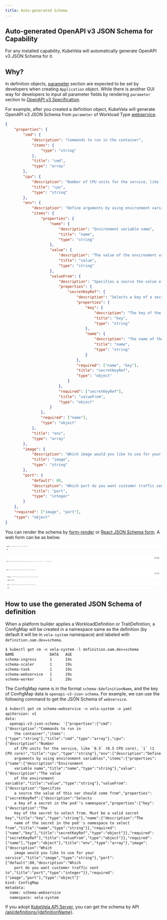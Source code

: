 ```yaml
---
title: Auto-generated Schema
---
```


## Auto-generated OpenAPI v3 JSON Schema for Capability

For any installed capability, KubeVela will automatically generate OpenAPI v3 JSON Schema for it.

## Why?

In definition objects, [parameter](https://kubevela.io/#/en/administrator/workload-type?id=_4-define-template) section are expected to be set by developers when creating `Application` object.
While there is another GUI way for developers to input all parameter fields by rendering `parameter` section to [OpenAPI v3 Specification](https://github.com/OAI/OpenAPI-Specification/blob/master/versions/3.0.2.md#format).

For example,  after you created a definition object, KubeVela will generate OpenAPI v3 JSON Schema from `parameter` of Workload Type [webservice](https://kubevela.io/#/en/developers/references/workload-types/webservice).

```json
{
	"properties": {
		"cmd": {
			"description": "Commands to run in the container",
			"items": {
				"type": "string"
			},
			"title": "cmd",
			"type": "array"
		},
		"cpu": {
			"description": "Number of CPU units for the service, like `0.5` (0.5 CPU core), `1` (1 CPU core)",
			"title": "cpu",
			"type": "string"
		},
		"env": {
			"description": "Define arguments by using environment variables",
			"items": {
				"properties": {
					"name": {
						"description": "Environment variable name",
						"title": "name",
						"type": "string"
					},
					"value": {
						"description": "The value of the environment variable",
						"title": "value",
						"type": "string"
					},
					"valueFrom": {
						"description": "Specifies a source the value of this var should come from",
						"properties": {
							"secretKeyRef": {
								"description": "Selects a key of a secret in the pod's namespace",
								"properties": {
									"key": {
										"description": "The key of the secret to select from. Must be a valid secret key",
										"title": "key",
										"type": "string"
									},
									"name": {
										"description": "The name of the secret in the pod's namespace to select from",
										"title": "name",
										"type": "string"
									}
								},
								"required": ["name", "key"],
								"title": "secretKeyRef",
								"type": "object"
							}
						},
						"required": ["secretKeyRef"],
						"title": "valueFrom",
						"type": "object"
					}
				},
				"required": ["name"],
				"type": "object"
			},
			"title": "env",
			"type": "array"
		},
		"image": {
			"description": "Which image would you like to use for your service",
			"title": "image",
			"type": "string"
		},
		"port": {
			"default": 80,
			"description": "Which port do you want customer traffic sent to",
			"title": "port",
			"type": "integer"
		}
	},
	"required": ["image", "port"],
	"type": "object"
}
```

You can render the schema by [form-render](https://github.com/alibaba/form-render) or [React JSON Schema form](https://github.com/rjsf-team/react-jsonschema-form). A web form can be as below.

![](../../resources/json-schema-render-example.jpg)

## How to use the generated JSON Schema of definition

When a platform builder applies a WorkloadDefinition or TraitDefinition, a ConfigMap will be created in a namespace same
as the definition (by default it will be in `vela-system` namespace) and labeled with `definition.oam.dev=schema`.

```shell
$ kubectl get cm -n vela-system -l definition.oam.dev=schema
NAME                DATA   AGE
schema-ingress      1      19s
schema-scaler       1      19s
schema-task         1      19s
schema-webservice   1      19s
schema-worker       1      20s
```

The ConfigMap name is in the format `schema-$definitionName`, and the key of ConfigMap data is `openapi-v3-json-schema`.
For example, we can use the following command to get the JSON Schema of `webservice`.

```shell
$ kubectl get cm schema-webservice -n vela-system -o yaml
apiVersion: v1
data:
  openapi-v3-json-schema: '{"properties":{"cmd":{"description":"Commands to run in
    the container","items":{"type":"string"},"title":"cmd","type":"array"},"cpu":{"description":"Number
    of CPU units for the service, like `0.5` (0.5 CPU core), `1` (1 CPU core)","title":"cpu","type":"string"},"env":{"description":"Define
    arguments by using environment variables","items":{"properties":{"name":{"description":"Environment
    variable name","title":"name","type":"string"},"value":{"description":"The value
    of the environment variable","title":"value","type":"string"},"valueFrom":{"description":"Specifies
    a source the value of this var should come from","properties":{"secretKeyRef":{"description":"Selects
    a key of a secret in the pod''s namespace","properties":{"key":{"description":"The
    key of the secret to select from. Must be a valid secret key","title":"key","type":"string"},"name":{"description":"The
    name of the secret in the pod''s namespace to select from","title":"name","type":"string"}},"required":["name","key"],"title":"secretKeyRef","type":"object"}},"required":["secretKeyRef"],"title":"valueFrom","type":"object"}},"required":["name"],"type":"object"},"title":"env","type":"array"},"image":{"description":"Which
    image would you like to use for your service","title":"image","type":"string"},"port":{"default":80,"description":"Which
    port do you want customer traffic sent to","title":"port","type":"integer"}},"required":["image","port"],"type":"object"}'
kind: ConfigMap
metadata:
  name: schema-webservice
  namespace: vela-system
```

If you adopt [KubeVela API Server](https://github.com/oam-dev/kubevela/tree/master/references/apiserver), you can get the
schema by API [/api/definitions/{definitionName}](https://kubevela.io/en/developers/references/restful-api/index.html#api-Definitions-getDefinition).
